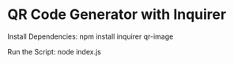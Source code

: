 # QR Code Generator with Inquirer

Install Dependencies:
   npm install inquirer qr-image

Run the Script:
   node index.js

